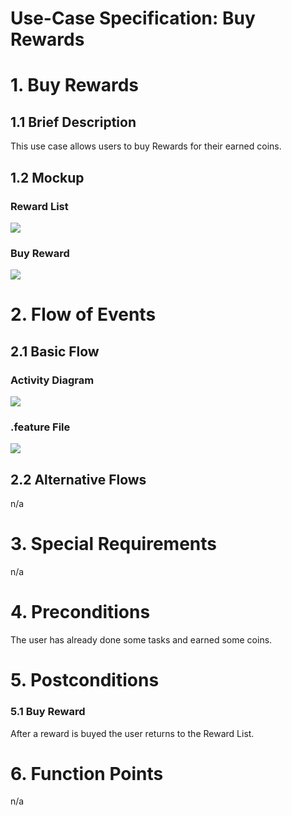 # Use-Case Specification: Buy Rewards

# 1. Buy Rewards

## 1.1 Brief Description
This use case allows users to buy Rewards for their earned coins.

## 1.2 Mockup

### Reward List
![](PNGs/UC-Reward_List.png)
### Buy Reward
![](PNGs/UC-Buy_Reward.png)

# 2. Flow of Events

## 2.1 Basic Flow

### Activity Diagram
![](PNGs/AC_Buy_Rewards.png)

### .feature File

![](PNGs/ff_Buy_Rewards.png)

## 2.2 Alternative Flows
n/a

# 3. Special Requirements
n/a

# 4. Preconditions
The user has already done some tasks and earned some coins.

# 5. Postconditions

### 5.1 Buy Reward
After a reward is buyed the user returns to the Reward List.



# 6. Function Points
n/a
